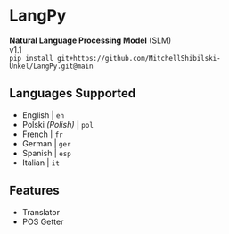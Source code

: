 # LangPy
**Natural Language Processing Model** (SLM) <br />
v1.1 <br />
`pip install git+https://github.com/MitchellShibilski-Unkel/LangPy.git@main`

## Languages Supported
- English | `en`
- Polski *(Polish)* | `pol`
- French | `fr`
- German | `ger`
- Spanish | `esp`
- Italian | `it`

## Features
- Translator
- POS Getter
